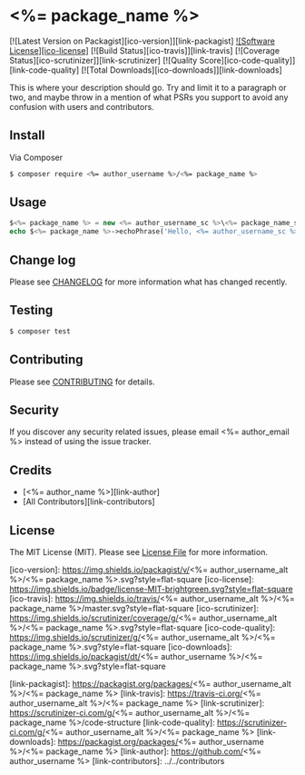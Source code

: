 # <%= package_name %>

[![Latest Version on Packagist][ico-version]][link-packagist]
[![Software License][ico-license]](LICENSE.md)
[![Build Status][ico-travis]][link-travis]
[![Coverage Status][ico-scrutinizer]][link-scrutinizer]
[![Quality Score][ico-code-quality]][link-code-quality]
[![Total Downloads][ico-downloads]][link-downloads]

This is where your description should go. Try and limit it to a paragraph or two, and maybe throw in a mention of what
PSRs you support to avoid any confusion with users and contributors.

## Install

Via Composer

``` bash
$ composer require <%= author_username %>/<%= package_name %>
```

## Usage

``` php
$<%= package_name %> = new <%= author_username_sc %>\<%= package_name_sc %>();
echo $<%= package_name %>->echoPhrase('Hello, <%= author_username_sc %>!');
```

## Change log

Please see [CHANGELOG](CHANGELOG.md) for more information what has changed recently.

## Testing

``` bash
$ composer test
```

## Contributing

Please see [CONTRIBUTING](CONTRIBUTING.md) for details.

## Security

If you discover any security related issues, please email <%= author_email %> instead of using the issue tracker.

## Credits

- [<%= author_name %>][link-author]
- [All Contributors][link-contributors]

## License

The MIT License (MIT). Please see [License File](LICENSE.md) for more information.

[ico-version]: https://img.shields.io/packagist/v/<%= author_username_alt %>/<%= package_name %>.svg?style=flat-square
[ico-license]: https://img.shields.io/badge/license-MIT-brightgreen.svg?style=flat-square
[ico-travis]: https://img.shields.io/travis/<%= author_username_alt %>/<%= package_name %>/master.svg?style=flat-square
[ico-scrutinizer]: https://img.shields.io/scrutinizer/coverage/g/<%= author_username_alt %>/<%= package_name %>.svg?style=flat-square
[ico-code-quality]: https://img.shields.io/scrutinizer/g/<%= author_username_alt %>/<%= package_name %>.svg?style=flat-square
[ico-downloads]: https://img.shields.io/packagist/dt/<%= author_username %>/<%= package_name %>.svg?style=flat-square

[link-packagist]: https://packagist.org/packages/<%= author_username_alt %>/<%= package_name %>
[link-travis]: https://travis-ci.org/<%= author_username_alt %>/<%= package_name %>
[link-scrutinizer]: https://scrutinizer-ci.com/g/<%= author_username_alt %>/<%= package_name %>/code-structure
[link-code-quality]: https://scrutinizer-ci.com/g/<%= author_username_alt %>/<%= package_name %>
[link-downloads]: https://packagist.org/packages/<%= author_username %>/<%= package_name %>
[link-author]: https://github.com/<%= author_username %>
[link-contributors]: ../../contributors
